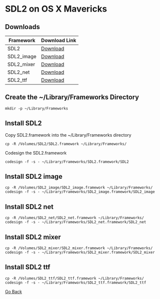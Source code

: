 # SDL2 on OS X Mavericks

## Downloads
| Framework  | Download Link                                              |
|------------|------------------------------------------------------------|
| SDL2       | [Download](http://libsdl.org/release/)                     |
| SDL2_image | [Download](http://libsdl.org/projects/SDL_image/release/) |
| SDL2_mixer | [Download](http://libsdl.org/projects/SDL_mixer/release/) |
| SDL2_net   | [Download](http://libsdl.org/projects/SDL_net/release/)   |
| SDL2_ttf   | [Download](http://libsdl.org/projects/SDL_ttf/release/)   |


## Create the ~/Library/Frameworks Directory

```
mkdir -p ~/Library/Frameworks
```

## Install SDL2

Copy SDL2.framework into the ~/Library/Frameworks directory

```
cp -R /Volumes/SDL2/SDL2.framework ~/Library/Frameworks/
```

Codesign the SDL2.framework 

```
codesign -f -s - ~/Library/Frameworks/SDL2.framework/SDL2
```

## Install SDL2 image
```
cp -R /Volumes/SDL2_image/SDL2_image.framework ~/Library/Frameworks/
codesign -f -s - ~/Library/Frameworks/SDL2_image.framework/SDL2_image
```

## Install SDL2 net
```
cp -R /Volumes/SDL2_net/SDL2_net.framework ~/Library/Frameworks/
codesign -f -s - ~/Library/Frameworks/SDL2_net.framework/SDL2_net
```

## Install SDL2 mixer
```
cp -R /Volumes/SDL2_mixer/SDL2_mixer.framework ~/Library/Frameworks/
codesign -f -s - ~/Library/Frameworks/SDL2_mixer.framework/SDL2_mixer
```

## Install SDL2 ttf
```
cp -R /Volumes/SDL2_ttf/SDL2_ttf.framework ~/Library/Frameworks/
codesign -f -s - ~/Library/Frameworks/SDL2_ttf.framework/SDL2_ttf
```

[Go Back](README.md)